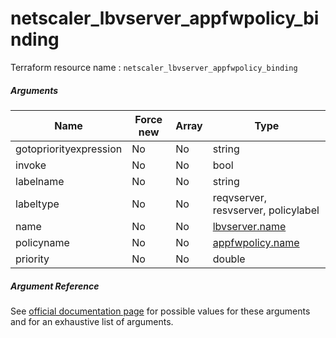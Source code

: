 # netscaler_lbvserver_appfwpolicy_binding

Terraform resource name : ```netscaler_lbvserver_appfwpolicy_binding```

##### Arguments

| Name | Force new | Array | Type |
|----|----|----|----|
|gotopriorityexpression|No|No|string|
|invoke|No|No|bool|
|labelname|No|No|string|
|labeltype|No|No|reqvserver, resvserver, policylabel|
|name|No|No|[lbvserver.name](/doc/resources/lbvserver.md)|
|policyname|No|No|[appfwpolicy.name](/doc/resources/appfwpolicy.md)|
|priority|No|No|double|

##### Argument Reference

See [official documentation page](https://developer-docs.citrix.com/projects/netscaler-nitro-api/en/11.0/configuration/load-balancing/lbvserver_appfwpolicy_binding/lbvserver_appfwpolicy_binding/) for possible values for these arguments and for an exhaustive list of arguments.

